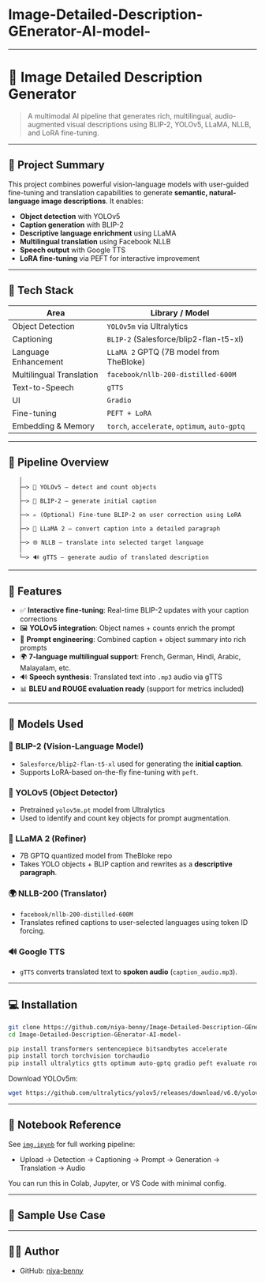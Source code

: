 # Image-Detailed-Description-GEnerator-AI-model-


---

# 🧠 Image Detailed Description Generator

> A multimodal AI pipeline that generates rich, multilingual, audio-augmented visual descriptions using BLIP-2, YOLOv5, LLaMA, NLLB, and LoRA fine-tuning.

---

## 📌 Project Summary

This project combines powerful vision-language models with user-guided fine-tuning and translation capabilities to generate **semantic, natural-language image descriptions**. It enables:

* **Object detection** with YOLOv5
* **Caption generation** with BLIP-2
* **Descriptive language enrichment** using LLaMA
* **Multilingual translation** using Facebook NLLB
* **Speech output** with Google TTS
* **LoRA fine-tuning** via PEFT for interactive improvement

---

## 🧰 Tech Stack

| Area                     | Library / Model                               |
| ------------------------ | --------------------------------------------- |
| Object Detection         | `YOLOv5m` via Ultralytics                     |
| Captioning               | `BLIP-2` (Salesforce/blip2-flan-t5-xl)        |
| Language Enhancement     | `LLaMA 2` GPTQ (7B model from TheBloke)       |
| Multilingual Translation | `facebook/nllb-200-distilled-600M`            |
| Text-to-Speech           | `gTTS`                                        |
| UI                       | `Gradio`                                      |
| Fine-tuning              | `PEFT + LoRA`                                 |
| Embedding & Memory       | `torch`, `accelerate`, `optimum`, `auto-gptq` |

---

## 🔄 Pipeline Overview

```
   │
   ├─> 🎯 YOLOv5 — detect and count objects
   │
   ├─> 🧠 BLIP-2 — generate initial caption
   │
   ├─> ✍️ (Optional) Fine-tune BLIP-2 on user correction using LoRA
   │
   ├─> 💬 LLaMA 2 — convert caption into a detailed paragraph
   │
   ├─> 🌐 NLLB — translate into selected target language
   │
   └─> 🔊 gTTS — generate audio of translated description
```

---

## 🚀 Features

* ✅ **Interactive fine-tuning**: Real-time BLIP-2 updates with your caption corrections
* 🖼️ **YOLOv5 integration**: Object names + counts enrich the prompt
* 🧾 **Prompt engineering**: Combined caption + object summary into rich prompts
* 🌍 **7-language multilingual support**: French, German, Hindi, Arabic, Malayalam, etc.
* 🔊 **Speech synthesis**: Translated text into `.mp3` audio via gTTS
* 📊 **BLEU and ROUGE evaluation ready** (support for metrics included)

---

## 🔬 Models Used

### 🧠 BLIP-2 (Vision-Language Model)

* `Salesforce/blip2-flan-t5-xl` used for generating the **initial caption**.
* Supports LoRA-based on-the-fly fine-tuning with `peft`.

### 🧭 YOLOv5 (Object Detector)

* Pretrained `yolov5m.pt` model from Ultralytics
* Used to identify and count key objects for prompt augmentation.

### 🧾 LLaMA 2 (Refiner)

* 7B GPTQ quantized model from TheBloke repo
* Takes YOLO objects + BLIP caption and rewrites as a **descriptive paragraph**.

### 🌍 NLLB-200 (Translator)

* `facebook/nllb-200-distilled-600M`
* Translates refined captions to user-selected languages using token ID forcing.

### 🔊 Google TTS

* `gTTS` converts translated text to **spoken audio** (`caption_audio.mp3`).

---

## 💻 Installation

```bash
git clone https://github.com/niya-benny/Image-Detailed-Description-GEnerator-AI-model-
cd Image-Detailed-Description-GEnerator-AI-model-

pip install transformers sentencepiece bitsandbytes accelerate
pip install torch torchvision torchaudio
pip install ultralytics gtts optimum auto-gptq gradio peft evaluate rouge_score textstat
```

Download YOLOv5m:

```bash
wget https://github.com/ultralytics/yolov5/releases/download/v6.0/yolov5m.pt
```

---

## 📒 Notebook Reference

See [`img.ipynb`](img.ipynb) for full working pipeline:

* Upload → Detection → Captioning → Prompt → Generation → Translation → Audio

You can run this in Colab, Jupyter, or VS Code with minimal config.

---

## 📸 Sample Use Case


---

## 👩‍💻 Author

* GitHub: [niya-benny](https://github.com/niya-benny)


